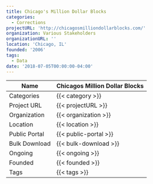 ```yaml
---
title: Chicago's Million Dollar Blocks
categories:
  - Corrections
projectURL: 'http://chicagosmilliondollarblocks.com/'
organization: Various Stakeholders
organizationURL: ''
location: 'Chicago, IL'
founded: '2006'
tags:
  - Data
date: '2018-07-05T00:00:00-04:00'
---
```



Name                    |  Chicagos Million Dollar Blocks    
------------------------|----
Categories              | {{< category >}} 
Project URL             | {{< projectURL >}} 
Organization            | {{< organization >}} 
Location                | {{< location >}} 
Public Portal           | {{< public-portal >}} 
Bulk Download           | {{< bulk-download >}} 
Ongoing                 | {{< ongoing >}} 
Founded                 | {{< founded >}} 
Tags                    | {{< tags >}} 
